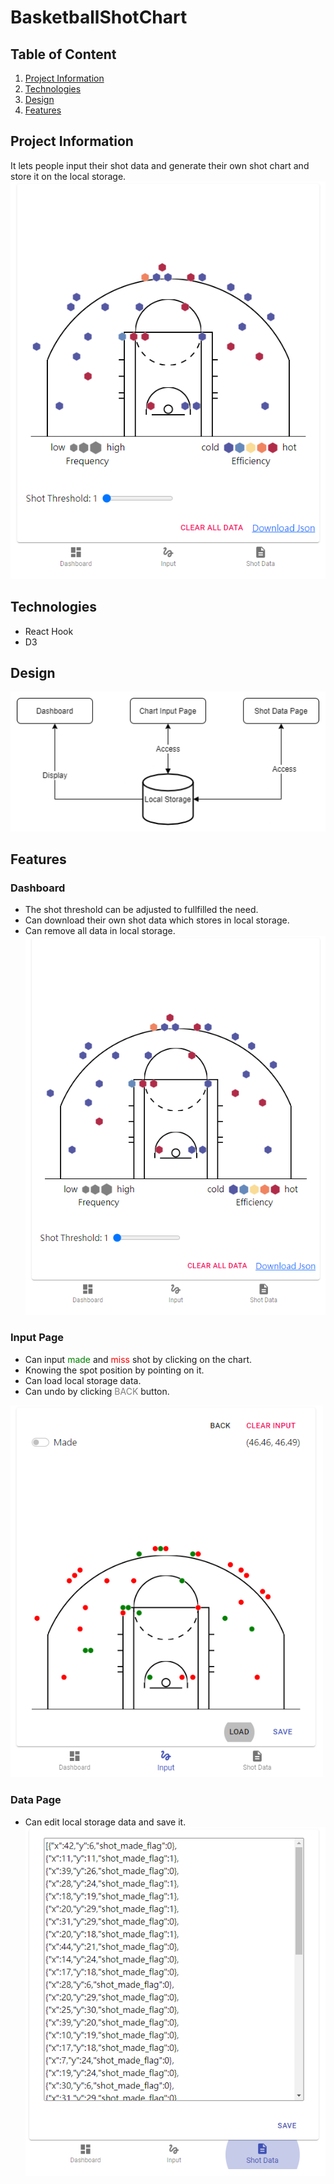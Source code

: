 # BasketballShotChart
## Table of Content
1. [Project Information](#appinfo)
2. [Technologies](#technologies)
3. [Design](#design)
4. [Features](#features)

<a name="appinfo"></a>
## Project Information
It lets people input their shot data and generate their own shot chart and store it on the local storage.<br>
<img src="./doc/Dashboard.PNG" alt="app design" width="700px"><br>

<a name="technologies"></a>
## Technologies
- React Hook
- D3

<a name="design"></a>
## Design
<img src="./doc/design.png" alt="app design" width="700px">

<a name="features"></a>
## Features

### Dashboard 
- The shot threshold can be adjusted to fullfilled the need.
- Can download their own shot data which stores in local storage.
- Can remove all data in local storage.<br>
<img src="./doc/Dashboard.PNG" alt="app design" width="500px"><br>

### Input Page
- Can input <span style="color:green;">made</span> and <span style="color:red;">miss</span> shot by clicking on the chart.
- Knowing the spot position by pointing on it.
- Can load local storage data.
- Can undo by clicking <span style="color:grey;">BACK</span> button.<br>

<img src="./doc/ChartInput.PNG" alt="app design" width="500px"><br>

### Data Page
- Can edit local storage data and save it.<br>
<img src="./doc/ShotData.PNG" alt="app design" width="500px"><br>
